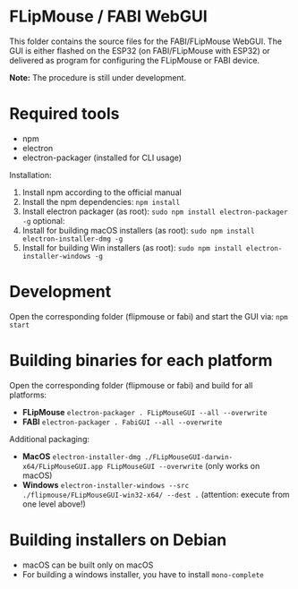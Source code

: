 # FLipMouse / FABI WebGUI

This folder contains the source files for the FABI/FLipMouse WebGUI. The GUI is either flashed on the ESP32 (on FABI/FLipMouse with ESP32) or
delivered as program for configuring the FLipMouse or FABI device.

__Note:__ The procedure is still under development.

# Required tools

* npm
* electron
* electron-packager (installed for CLI usage)

Installation:

1. Install npm according to the official manual
2. Install the npm dependencies: `npm install`
3. Install electron packager (as root): `sudo npm install electron-packager -g`
optional:
4. Install for building macOS installers (as root): `sudo npm install electron-installer-dmg -g`
5. Install for building Win installers (as root): `sudo npm install electron-installer-windows -g`

# Development

Open the corresponding folder (flipmouse or fabi) and start the GUI via: `npm start`

# Building binaries for each platform

Open the corresponding folder (flipmouse or fabi) and build for all platforms:
* __FLipMouse__ `electron-packager . FLipMouseGUI --all --overwrite`
* __FABI__ `electron-packager . FabiGUI --all --overwrite`


Additional packaging:

* __MacOS__ `electron-installer-dmg ./FLipMouseGUI-darwin-x64/FLipMouseGUI.app FLipMouseGUI --overwrite` (only works on macOS)
* __Windows__ `electron-installer-windows --src ./flipmouse/FLipMouseGUI-win32-x64/ --dest .` (attention: execute from one level above!)


# Building installers on Debian

* macOS can be built only on macOS
* For building a windows installer, you have to install `mono-complete`
